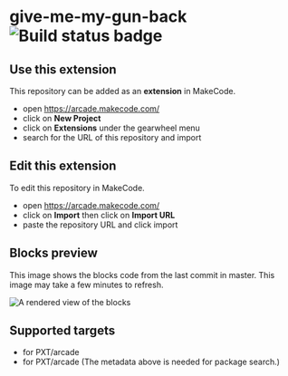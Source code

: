 # give-me-my-gun-back ![Build status badge](https://github.com/cointdyt/give-me-my-gun-back/workflows/MakeCode/badge.svg)



## Use this extension

This repository can be added as an **extension** in MakeCode.

* open https://arcade.makecode.com/
* click on **New Project**
* click on **Extensions** under the gearwheel menu
* search for the URL of this repository and import

## Edit this extension

To edit this repository in MakeCode.

* open https://arcade.makecode.com/
* click on **Import** then click on **Import URL**
* paste the repository URL and click import

## Blocks preview

This image shows the blocks code from the last commit in master.
This image may take a few minutes to refresh.

![A rendered view of the blocks](https://github.com/cointdyt/give-me-my-gun-back/raw/master/.makecode/blocks.png)

## Supported targets

* for PXT/arcade
* for PXT/arcade
(The metadata above is needed for package search.)


